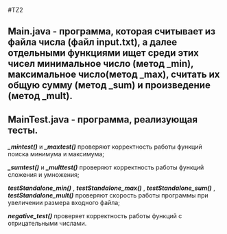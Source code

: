 # T Z 2 

## Main.java - программа, которая считывает из файла числа (файл input.txt), а далее отдельными функциями ищет среди этих чисел минимальное число (метод _min), максимальное число(метод _max), считать их общую сумму (метод _sum) и произведение (метод _mult).

## MainTest.java - программа, реализующая тесты.

***_mintest()*** и ***_maxtest()*** проверяют корректность работы функций поиска минимума и максимума;  


***_sumtest()*** и ***_multtest()*** проверяют корректность работы функций сложения и умножения;  


***testStandalone_min()*** , ***testStandalone_max()*** , ***testStandalone_sum()*** , ***testStandalone_mult()*** проверяют скорость работы программы при увеличении размера входного файла;  


***negative_test()*** проверяет корректность работы функций с отрицательными числами.
